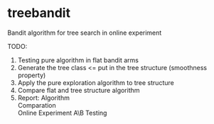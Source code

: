 # treebandit
Bandit algorithm for tree search in online experiment

TODO:
1. Testing pure algorithm in flat bandit arms <br />
2. Generate the tree class <= put in the tree structure (smoothness property) <br />
3. Apply the pure exploration algorithm to tree structure <br />
4. Compare flat and tree structure algorithm <br />
5. Report: Algorithm <br />
           Comparation <br />
           Online Experiment A\B Testing <br />
